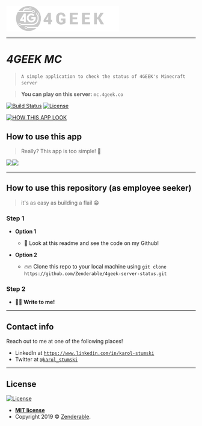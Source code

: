 
<a href="http://4geek.co/"><img src="https://github.com/Zenderable/4geek-server-status/blob/master/images/logo.png?raw=true&s=200" title="4GEEK" alt="4GEEK page" width="300"></a>

---
# ***4GEEK MC***
> `A simple application to check the status of 4GEEK's Minecraft server`

> **You can play on this server:** `mc.4geek.co`

[![Build Status](https://travis-ci.org/Zenderable/4geek-server-status.svg?branch=master)](https://travis-ci.org/Zenderable/4geek-server-status.svg?branch=master)  [![License](http://img.shields.io/:license-mit-blue.svg?style=flat)](https://karol-stumski.mit-license.org/)


[![HOW THIS APP LOOK](https://i.imgur.com/9tJZFc4.png)]()


## How to use this app

> Really? This app is too simple! 🤫

<img src="https://i.imgur.com/eP9Z0eY.gif" width="250"><img src="https://thumbs.gfycat.com/CelebratedWhiteLcont-size_restricted.gif" width="250">


---

## How to use this repository (as employee seeker)

> it's as easy as building a flail 😁

### Step 1

- **Option 1**
    - 👀 Look at this readme and see the code on my Github!

- **Option 2**
    - 🔥🔥 Clone this repo to your local machine using `git clone https://github.com/Zenderable/4geek-server-status.git`

### Step 2

- 📩📱 **Write to me!**

---

## Contact info

Reach out to me at one of the following places!

- LinkedIn at <a href="https://www.linkedin.com/in/karol-stumski/" target="_blank">`https://www.linkedin.com/in/karol-stumski`</a>
- Twitter at <a href="https://twitter.com/karol_stumski" target="_blank">`@karol_stumski`</a>

---
## License

[![License](http://img.shields.io/:license-mit-blue.svg?style=flat-square)](https://karol-stumski.mit-license.org/)

- **[MIT license](https://karol-stumski.mit-license.org/)**
- Copyright 2019 © <a href="zenderable.github.io" target="_blank">Zenderable</a>.
